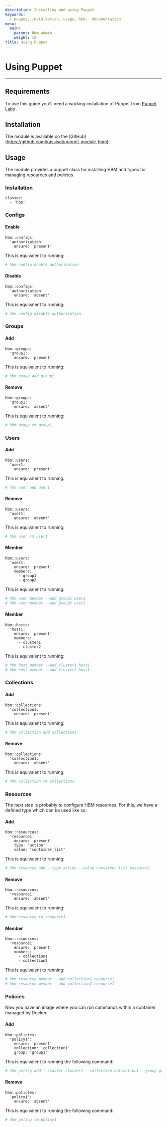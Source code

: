 ```yaml
---
description: Installing and using Puppet
keywords:
  - puppet, installation, usage, hbm,  documentation
menu:
  main:
    parent: hbm_admin
    weight: 12
title: Using Puppet
---
```


# Using Puppet
***

## Requirements

To use this guide you'll need a working installation of Puppet from
[Puppet Labs](https://puppetlabs.com) .

## Installation

The module is available on the [GitHub]
(https://github.com/kassisol/puppet-module-hbm).

## Usage

The module provides a puppet class for installing HBM and types
for managing resources and policies.

### Installation

```
classes:
  - 'hbm'
```

### Configs

#### Enable

```
hbm::configs:
  'authorization:
    ensure: 'present'
```

This is equivalent to running:

```bash
# hbm config enable authorization
```

#### Disable

```
hbm::configs:
  'authorization:
    ensure: 'absent'
```

This is equivalent to running:

```bash
# hbm config disable authorization
```

### Groups

#### Add

```
hbm::groups:
  'group1:
    ensure: 'present'
```

This is equivalent to running:

```bash
# hbm group add group1
```

#### Remove

```
hbm::groups:
  'group1:
    ensure: 'absent'
```

This is equivalent to running:

```bash
# hbm group rm group1
```

### Users

#### Add

```
hbm::users:
  'user1:
    ensure: 'present'
```

This is equivalent to running:

```bash
# hbm user add user1
```

#### Remove

```
hbm::users:
  'user1:
    ensure: 'absent'
```

This is equivalent to running:

```bash
# hbm user rm user1
```

#### Member

```
hbm::users:
  'user1:
    ensure: 'present'
    members:
      - group1
      - group2
```

This is equivalent to running:

```bash
# hbm user member --add group1 user1
# hbm user member --add group2 user1
```

#### Member

```
hbm::hosts:
  'host1:
    ensure: 'present'
    members:
      - cluster1
      - cluster2
```

This is equivalent to running:

```bash
# hbm host member --add cluster1 host1
# hbm host member --add cluster2 host1
```

### Collections

#### Add

```
hbm::collections:
  'collection1:
    ensure: 'present'
```

This is equivalent to running:

```bash
# hbm collection add collection1
```

#### Remove

```
hbm::collections:
  'collection1:
    ensure: 'absent'
```

This is equivalent to running:

```bash
# hbm collection rm collection1
```

### Resources

The next step is probably to configure HBM resources. For this, we have a
defined type which can be used like so:

#### Add

```
hbm::resources:
  'resource1:
    ensure: 'present'
    type: 'action'
    value: 'container_list'
```

This is equivalent to running:

```bash
# hbm resource add --type action --value container_list resource1
```

#### Remove

```
hbm::resources:
  'resource1:
    ensure: 'absent'
```

This is equivalent to running:

```bash
# hbm resource rm resource1
```

#### Member

```
hbm::resources:
  'resource1:
    ensure: 'present'
    members:
      - collection1
      - collection2
```

This is equivalent to running:

```bash
# hbm resource member --add collection1 resource1
# hbm resource member --add collection2 resource1
```

### Policies

Now you have an image where you can run commands within a container
managed by Docker.

#### Add

```
hbm::policies:
  'policy1':
    ensure: 'present'
    collection: 'collection1'
    group: 'group1'
```

This is equivalent to running the following command:

```bash
# hbm policy add --cluster cluster1 --collection collection1 --group group1 policy1
```

#### Remove

```
hbm::policies:
  'policy1':
    ensure: 'absent'
```

This is equivalent to running the following command:

```bash
# hbm policy rm policy1
```
